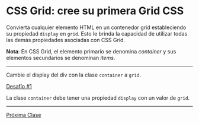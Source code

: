 # CSS Grid: cree su primera Grid CSS

Convierta cualquier elemento HTML en un contenedor grid estableciendo su propiedad `display` en `grid`. Esto le brinda la capacidad de utilizar todas las demás propiedades asociadas con CSS Grid.

__Nota__: En CSS Grid, el elemento primario se denomina _container_ y sus elementos secundarios se denominan _items_.

----
Cambie el display del div con la clase `container` a `grid`.

[Desafío #1](https://codepen.io/sebastiantorres86/pen/gOpwwKy?editors=1100)

La clase `container` debe tener una propiedad `display` con un valor de `grid`.

----
[Próxima Clase](https://github.com/sebastiantorres86/Curso-CSS-Grid/blob/master/2-agregar-columnas-con-grid-template-columns.md)